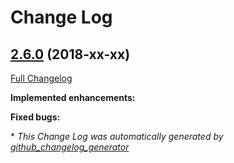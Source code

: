 # Change Log

## [2.6.0](https://github.com/zammad/zammad/tree/2.6.0) (2018-xx-xx)
[Full Changelog](https://github.com/zammad/zammad/compare/2.5.0...2.6.0)

**Implemented enhancements:**




**Fixed bugs:**



\* *This Change Log was automatically generated by [github_changelog_generator](https://github.com/skywinder/Github-Changelog-Generator)*